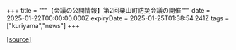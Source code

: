 +++
title = """【会議の公開情報】第2回栗山町防災会議の開催"""
date = 2025-01-22T00:00:00.000Z
expiryDate = 2025-01-25T01:38:54.241Z
tags = ["kuriyama","news"]
+++


[[source]](https://www.town.kuriyama.hokkaido.jp/soshiki/28/30064.html)
